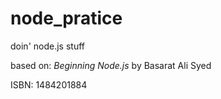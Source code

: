 # node_pratice
doin' node.js stuff

based on:
<i>Beginning Node.js</i>
by
Basarat Ali Syed

ISBN: 1484201884
